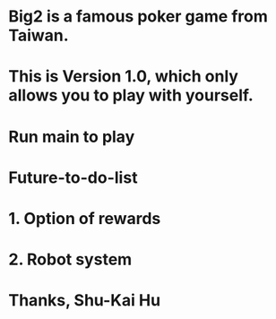 # Big2 is a famous poker game from Taiwan.
# This is Version 1.0, which only allows you to play with yourself.
# Run main to play

# Future-to-do-list
# 1. Option of rewards
# 2. Robot system

# Thanks, Shu-Kai Hu
